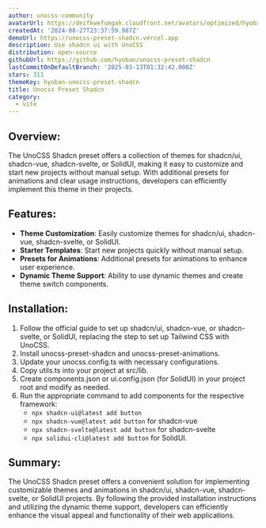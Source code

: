 ```yaml
---
author: unocss-community
avatarUrl: https://deifkwefumgah.cloudfront.net/avatars/optimized/hyoban-unocss-preset-shadcn-avatar-128.webp
createdAt: '2024-08-27T23:37:59.987Z'
demoUrl: https://unocss-preset-shadcn.vercel.app
description: Use shadcn ui with UnoCSS
distribution: open-source
githubUrl: https://github.com/hyoban/unocss-preset-shadcn
lastCommitOnDefaultBranch: '2025-03-13T01:32:42.000Z'
stars: 311
themeKey: hyoban-unocss-preset-shadcn
title: Unocss Preset Shadcn
category:
  - vite
---
```

## Overview: 
The UnoCSS Shadcn preset offers a collection of themes for shadcn/ui, shadcn-vue, shadcn-svelte, or SolidUI, making it easy to customize and start new projects without manual setup. With additional presets for animations and clear usage instructions, developers can efficiently implement this theme in their projects.

## Features:
- **Theme Customization**: Easily customize themes for shadcn/ui, shadcn-vue, shadcn-svelte, or SolidUI.
- **Starter Templates**: Start new projects quickly without manual setup.
- **Presets for Animations**: Additional presets for animations to enhance user experience.
- **Dynamic Theme Support**: Ability to use dynamic themes and create theme switch components.

## Installation:
1. Follow the official guide to set up shadcn/ui, shadcn-vue, or shadcn-svelte, or SolidUI, replacing the step to set up Tailwind CSS with UnoCSS.
2. Install unocss-preset-shadcn and unocss-preset-animations.
3. Update your unocss.config.ts with necessary configurations.
4. Copy utils.ts into your project at src/lib.
5. Create components.json or ui.config.json (for SolidUI) in your project root and modify as needed.
6. Run the appropriate command to add components for the respective framework:
    - `npx shadcn-ui@latest add button`
    - `npx shadcn-vue@latest add button` for shadcn-vue
    - `npx shadcn-svelte@latest add button` for shadcn-svelte
    - `npx solidui-cli@latest add button` for SolidUI.

## Summary:
The UnoCSS Shadcn preset offers a convenient solution for implementing customizable themes and animations in shadcn/ui, shadcn-vue, shadcn-svelte, or SolidUI projects. By following the provided installation instructions and utilizing the dynamic theme support, developers can efficiently enhance the visual appeal and functionality of their web applications.